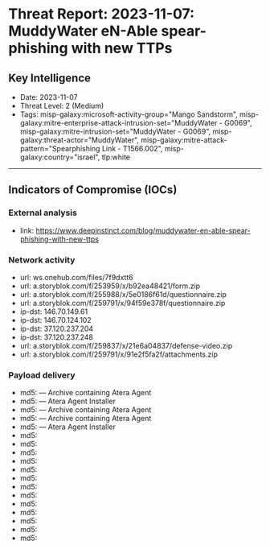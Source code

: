 # Threat Report: 2023-11-07: MuddyWater eN-Able spear-phishing with new TTPs


## Key Intelligence
* Date: 2023-11-07
* Threat Level: 2 (Medium)
* Tags: misp-galaxy:microsoft-activity-group="Mango Sandstorm", misp-galaxy:mitre-enterprise-attack-intrusion-set="MuddyWater - G0069", misp-galaxy:mitre-intrusion-set="MuddyWater - G0069", misp-galaxy:threat-actor="MuddyWater", misp-galaxy:mitre-attack-pattern="Spearphishing Link - T1566.002", misp-galaxy:country="israel", tlp:white

---

## Indicators of Compromise (IOCs)
### External analysis
* link: https://www.deepinstinct.com/blog/muddywater-en-able-spear-phishing-with-new-ttps

### Network activity
* url: ws.onehub.com/files/7f9dxtt6
* url: a.storyblok.com/f/253959/x/b92ea48421/form.zip
* url: a.storyblok.com/f/255988/x/5e0186f61d/questionnaire.zip
* url: a.storyblok.com/f/259791/x/94f59e378f/questionnaire.zip
* ip-dst: 146.70.149.61
* ip-dst: 146.70.124.102
* ip-dst: 37.120.237.204
* ip-dst: 37.120.237.248
* url: a.storyblok.com/f/259837/x/21e6a04837/defense-video.zip
* url: a.storyblok.com/f/259791/x/91e2f5fa2f/attachments.zip

### Payload delivery
* md5: <md5> — Archive containing Atera Agent
* md5: <md5> — Atera Agent Installer
* md5: <md5> — Archive containing Atera Agent
* md5: <md5> — Archive containing Atera Agent
* md5: <md5> — Atera Agent Installer
* md5: <md5>
* md5: <md5>
* md5: <md5>
* md5: <md5>
* md5: <md5>
* md5: <md5>
* md5: <md5>
* md5: <md5>
* md5: <md5>
* md5: <md5>
* md5: <md5>
* md5: <md5>
* md5: <md5>
